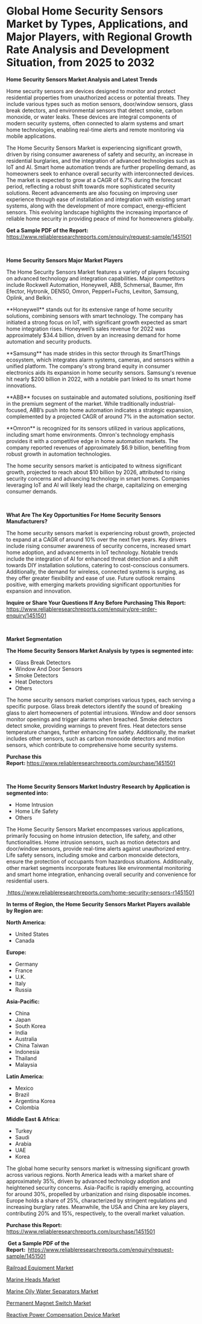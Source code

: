 <p><h1>Global Home Security Sensors Market by Types, Applications, and Major Players, with Regional Growth Rate Analysis and Development Situation, from 2025 to 2032</h1></p><p><strong>Home Security Sensors Market Analysis and Latest Trends</strong></p>
<p><p>Home security sensors are devices designed to monitor and protect residential properties from unauthorized access or potential threats. They include various types such as motion sensors, door/window sensors, glass break detectors, and environmental sensors that detect smoke, carbon monoxide, or water leaks. These devices are integral components of modern security systems, often connected to alarm systems and smart home technologies, enabling real-time alerts and remote monitoring via mobile applications.</p><p>The Home Security Sensors Market is experiencing significant growth, driven by rising consumer awareness of safety and security, an increase in residential burglaries, and the integration of advanced technologies such as IoT and AI. Smart home automation trends are further propelling demand, as homeowners seek to enhance overall security with interconnected devices. The market is expected to grow at a CAGR of 6.7% during the forecast period, reflecting a robust shift towards more sophisticated security solutions. Recent advancements are also focusing on improving user experience through ease of installation and integration with existing smart systems, along with the development of more compact, energy-efficient sensors. This evolving landscape highlights the increasing importance of reliable home security in providing peace of mind for homeowners globally.</p></p>
<p><strong>Get a Sample PDF of the Report:&nbsp;</strong> <a href="https://www.reliableresearchreports.com/enquiry/request-sample/1451501?utm_campaign=37&utm_medium=2&utm_source=Github&utm_content=ia&utm_term=17022025&utm_id=home-security-sensors">https://www.reliableresearchreports.com/enquiry/request-sample/1451501</a></p>
<p>&nbsp;</p>
<p><strong>Home Security Sensors Major Market Players</strong></p>
<p><p>The Home Security Sensors Market features a variety of players focusing on advanced technology and integration capabilities. Major competitors include Rockwell Automation, Honeywell, ABB, Schmersal, Baumer, Ifm Efector, Hytronik, DENSO, Omron, Pepperl+Fuchs, Leviton, Samsung, Oplink, and Belkin.</p><p>**Honeywell** stands out for its extensive range of home security solutions, combining sensors with smart technology. The company has initiated a strong focus on IoT, with significant growth expected as smart home integration rises. Honeywell’s sales revenue for 2022 was approximately $34.4 billion, driven by an increasing demand for home automation and security products.</p><p>**Samsung** has made strides in this sector through its SmartThings ecosystem, which integrates alarm systems, cameras, and sensors within a unified platform. The company's strong brand equity in consumer electronics aids its expansion in home security sensors. Samsung's revenue hit nearly $200 billion in 2022, with a notable part linked to its smart home innovations.</p><p>**ABB** focuses on sustainable and automated solutions, positioning itself in the premium segment of the market. While traditionally industrial-focused, ABB’s push into home automation indicates a strategic expansion, complemented by a projected CAGR of around 7% in the automation sector.</p><p>**Omron** is recognized for its sensors utilized in various applications, including smart home environments. Omron's technology emphasis provides it with a competitive edge in home automation markets. The company reported revenues of approximately $6.9 billion, benefiting from robust growth in automation technologies.</p><p>The home security sensors market is anticipated to witness significant growth, projected to reach about $10 billion by 2026, attributed to rising security concerns and advancing technology in smart homes. Companies leveraging IoT and AI will likely lead the charge, capitalizing on emerging consumer demands.</p></p>
<p>&nbsp;</p>
<p><strong>What Are The Key Opportunities For Home Security Sensors Manufacturers?</strong></p>
<p><p>The home security sensors market is experiencing robust growth, projected to expand at a CAGR of around 10% over the next five years. Key drivers include rising consumer awareness of security concerns, increased smart home adoption, and advancements in IoT technology. Notable trends include the integration of AI for enhanced threat detection and a shift towards DIY installation solutions, catering to cost-conscious consumers. Additionally, the demand for wireless, connected systems is surging, as they offer greater flexibility and ease of use. Future outlook remains positive, with emerging markets providing significant opportunities for expansion and innovation.</p></p>
<p><strong>Inquire or Share Your Questions If Any Before Purchasing This Report:</strong> <a href="https://www.reliableresearchreports.com/enquiry/pre-order-enquiry/1451501?utm_campaign=37&utm_medium=2&utm_source=Github&utm_content=ia&utm_term=17022025&utm_id=home-security-sensors">https://www.reliableresearchreports.com/enquiry/pre-order-enquiry/1451501</a></p>
<p>&nbsp;</p>
<p><strong>Market Segmentation</strong></p>
<p><strong>The Home Security Sensors Market Analysis by types is segmented into:</strong></p>
<p><ul><li>Glass Break Detectors</li><li>Window And Door Sensors</li><li>Smoke Detectors</li><li>Heat Detectors</li><li>Others</li></ul></p>
<p><p>The home security sensors market comprises various types, each serving a specific purpose. Glass break detectors identify the sound of breaking glass to alert homeowners of potential intrusions. Window and door sensors monitor openings and trigger alarms when breached. Smoke detectors detect smoke, providing warnings to prevent fires. Heat detectors sense temperature changes, further enhancing fire safety. Additionally, the market includes other sensors, such as carbon monoxide detectors and motion sensors, which contribute to comprehensive home security systems.</p></p>
<p><strong>Purchase this Report:&nbsp;</strong><a href="https://www.reliableresearchreports.com/purchase/1451501?utm_campaign=37&utm_medium=2&utm_source=Github&utm_content=ia&utm_term=17022025&utm_id=home-security-sensors">https://www.reliableresearchreports.com/purchase/1451501</a></p>
<p>&nbsp;</p>
<p><strong>The Home Security Sensors Market Industry Research by Application is segmented into:</strong></p>
<p><ul><li>Home Intrusion</li><li>Home Life Safety</li><li>Others</li></ul></p>
<p><p>The Home Security Sensors Market encompasses various applications, primarily focusing on home intrusion detection, life safety, and other functionalities. Home intrusion sensors, such as motion detectors and door/window sensors, provide real-time alerts against unauthorized entry. Life safety sensors, including smoke and carbon monoxide detectors, ensure the protection of occupants from hazardous situations. Additionally, other market segments incorporate features like environmental monitoring and smart home integration, enhancing overall security and convenience for residential users.</p></p>
<p><a href="https://www.reliableresearchreports.com/home-security-sensors-r1451501?utm_campaign=37&utm_medium=2&utm_source=Github&utm_content=ia&utm_term=17022025&utm_id=home-security-sensors">&nbsp;https://www.reliableresearchreports.com/home-security-sensors-r1451501</a></p>
<p><strong>In terms of Region, the Home Security Sensors Market Players available by Region are:</strong></p>
<p>
    <p> <strong> North America: </strong>
        <ul>
            <li>United States</li>
            <li>Canada</li>
        </ul>
        </p> 
    <p> <strong> Europe: </strong>
        <ul>
            <li>Germany</li>
            <li>France</li>
            <li>U.K.</li>
            <li>Italy</li>
            <li>Russia</li>
        </ul>
        </p> 
    <p> <strong> Asia-Pacific: </strong>
        <ul>
            <li>China</li>
            <li>Japan</li>
            <li>South Korea</li>
            <li>India</li>
            <li>Australia</li>
            <li>China Taiwan</li>
            <li>Indonesia</li>
            <li>Thailand</li>
            <li>Malaysia</li>
        </ul>
        </p> 
    <p> <strong> Latin America: </strong>
        <ul>
            <li>Mexico</li>
            <li>Brazil</li>
            <li>Argentina Korea</li>
            <li>Colombia</li>
        </ul>
        </p> 
    <p> <strong> Middle East & Africa: </strong>
        <ul>
            <li>Turkey</li>
            <li>Saudi</li>
            <li>Arabia</li>
            <li>UAE</li>
            <li>Korea</li>
        </ul>
    </p>
    </p>
<p><p>The global home security sensors market is witnessing significant growth across various regions. North America leads with a market share of approximately 35%, driven by advanced technology adoption and heightened security concerns. Asia-Pacific is rapidly emerging, accounting for around 30%, propelled by urbanization and rising disposable incomes. Europe holds a share of 25%, characterized by stringent regulations and increasing burglary rates. Meanwhile, the USA and China are key players, contributing 20% and 15%, respectively, to the overall market valuation.</p></p>
<p><strong>Purchase this Report: </strong><a href="https://www.reliableresearchreports.com/purchase/1451501?utm_campaign=37&utm_medium=2&utm_source=Github&utm_content=ia&utm_term=17022025&utm_id=home-security-sensors">https://www.reliableresearchreports.com/purchase/1451501</a></p>
<p>&nbsp;<strong>Get a Sample PDF of the Report:&nbsp;&nbsp;</strong><a href="https://www.reliableresearchreports.com/enquiry/request-sample/1451501?utm_campaign=37&utm_medium=2&utm_source=Github&utm_content=ia&utm_term=17022025&utm_id=home-security-sensors">https://www.reliableresearchreports.com/enquiry/request-sample/1451501</a></p>
<p><strong></strong></p>
<p><p><a href="https://github.com/swietanasso/Market-Research-Report-List-1/blob/main/railroad-equipment-market.md?utm_campaign=37&utm_medium=2&utm_source=Github&utm_content=ia&utm_term=17022025&utm_id=home-security-sensors">Railroad Equipment Market</a></p><p><a href="https://github.com/samesdufloiw/Market-Research-Report-List-1/blob/main/marine-heads-market.md?utm_campaign=37&utm_medium=2&utm_source=Github&utm_content=ia&utm_term=17022025&utm_id=home-security-sensors">Marine Heads Market</a></p><p><a href="https://github.com/porstheftyux/Market-Research-Report-List-1/blob/main/marine-oily-water-separators-market.md?utm_campaign=37&utm_medium=2&utm_source=Github&utm_content=ia&utm_term=17022025&utm_id=home-security-sensors">Marine Oily Water Separators Market</a></p><p><a href="https://github.com/shadnfamoza/Market-Research-Report-List-1/blob/main/permanent-magnet-switch-market.md?utm_campaign=37&utm_medium=2&utm_source=Github&utm_content=ia&utm_term=17022025&utm_id=home-security-sensors">Permanent Magnet Switch Market</a></p><p><a href="https://github.com/normiaooghe3/Market-Research-Report-List-1/blob/main/reactive-power-compensation-device-market.md?utm_campaign=37&utm_medium=2&utm_source=Github&utm_content=ia&utm_term=17022025&utm_id=home-security-sensors">Reactive Power Compensation Device Market</a></p></p>